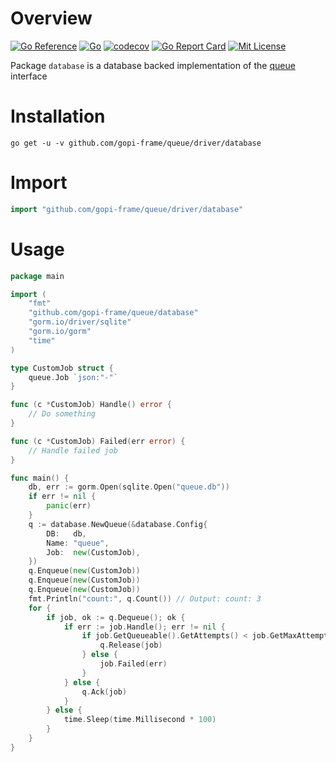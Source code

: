 # Overview
[![Go Reference](https://pkg.go.dev/badge/github.com/gopi-frame/queue/driver/database.svg)](https://pkg.go.dev/github.com/gopi-frame/queue/driver/database)
[![Go](https://github.com/gopi-frame/queue/actions/workflows/go.yml/badge.svg)](https://github.com/gopi-frame/queue/actions/workflows/go.yml)
[![codecov](https://codecov.io/gh/gopi-frame/queue/graph/badge.svg?token=N2LZNDNDCT&flag=database)](https://codecov.io/gh/gopi-frame/queue?flags[0]=database)
[![Go Report Card](https://goreportcard.com/badge/github.com/gopi-frame/queue/driver/database)](https://goreportcard.com/report/github.com/gopi-frame/queue/driver/database)
[![Mit License](https://img.shields.io/badge/License-MIT-green.svg)](https://opensource.org/licenses/MIT)

Package `database` is a database backed implementation of 
the [queue](https://pkg.go.dev/github.com/gopi-frame/contract/queue) interface

# Installation

```shell
go get -u -v github.com/gopi-frame/queue/driver/database
```

# Import

```go
import "github.com/gopi-frame/queue/driver/database"
```

# Usage

```go
package main

import (
    "fmt"
    "github.com/gopi-frame/queue/database"
    "gorm.io/driver/sqlite"
    "gorm.io/gorm"
    "time"
)

type CustomJob struct {
    queue.Job `json:"-"`
}

func (c *CustomJob) Handle() error {
    // Do something
}

func (c *CustomJob) Failed(err error) {
    // Handle failed job
}

func main() {
    db, err := gorm.Open(sqlite.Open("queue.db"))
    if err != nil {
        panic(err)
    }
    q := database.NewQueue(&database.Config{
        DB:   db,
        Name: "queue",
        Job:  new(CustomJob),
    })
    q.Enqueue(new(CustomJob))
    q.Enqueue(new(CustomJob))
    q.Enqueue(new(CustomJob))
    fmt.Println("count:", q.Count()) // Output: count: 3
    for {
        if job, ok := q.Dequeue(); ok {
            if err := job.Handle(); err != nil {
                if job.GetQueueable().GetAttempts() < job.GetMaxAttempts() {
                    q.Release(job)
                } else {
                    job.Failed(err)
                }
            } else {
                q.Ack(job)
            }
        } else {
            time.Sleep(time.Millisecond * 100)
        }
    }
}    
```
